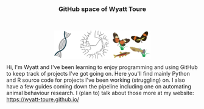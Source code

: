 <h3 align="center">
GitHub space of Wyatt Toure
</h3>

</br>

<p align="center">
<img src="https://github.com/wyatt-toure/wyatt-toure/blob/main/index-logo2.png" style="display:block; margin: 0 auto;"   width = '50%'>
</p>

Hi, I'm Wyatt and I've been learning to enjoy programming and using GitHub to keep track of projects I've got going on. Here you'll find mainly Python and R source code for projects I've been working (struggling) on. I also have a few guides coming down the pipeline including one on automating animal behaviour research. I (plan to) talk about those more at my website: https://wyatt-toure.github.io/
